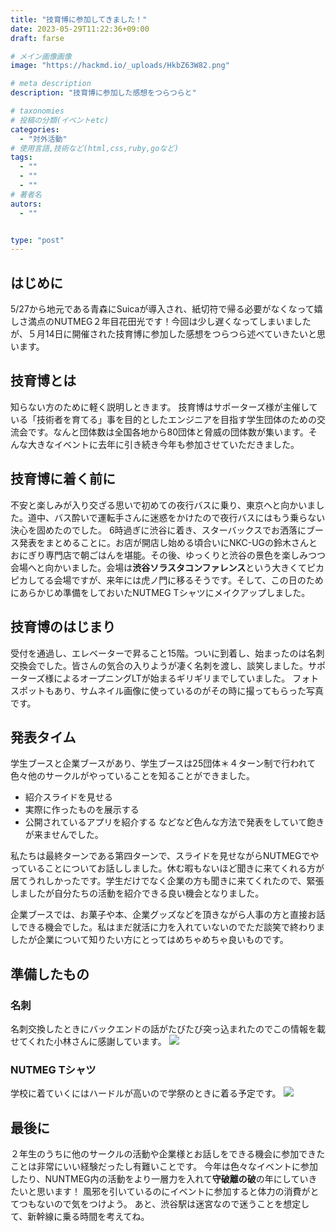 ```yaml
---
title: "技育博に参加してきました！"
date: 2023-05-29T11:22:36+09:00
draft: farse

# メイン画像画像
image: "https://hackmd.io/_uploads/HkbZ63W82.png"

# meta description
description: "技育博に参加した感想をつらつらと"

# taxonomies
# 投稿の分類(イベントetc)
categories:
  - "対外活動"
# 使用言語,技術など(html,css,ruby,goなど)
tags:
  - ""
  - ""
  - ""
# 著者名
autors:
  - ""


type: "post"
---
```

## はじめに
5/27から地元である青森にSuicaが導入され、紙切符で帰る必要がなくなって嬉しさ満点のNUTMEG２年目花田光です！今回は少し遅くなってしまいましたが、５月14日に開催された技育博に参加した感想をつらつら述べていきたいと思います。

## 技育博とは
知らない方のために軽く説明しときます。
技育博はサポーターズ様が主催している「技術者を育てる」事を目的としたエンジニアを目指す学生団体のための交流会です。なんと団体数は全国各地から80団体と脅威の団体数が集います。そんな大きなイベントに去年に引き続き今年も参加させていただきました。

## 技育博に着く前に
不安と楽しみが入り交ざる思いで初めての夜行バスに乗り、東京へと向かいました。道中、バス酔いで運転手さんに迷惑をかけたので夜行バスにはもう乗らない決心を固めたのでした。
6時過ぎに渋谷に着き、スターバックスでお洒落にブース発表をまとめることに。お店が開店し始める頃合いにNKC-UGの鈴木さんとおにぎり専門店で朝ごはんを堪能。その後、ゆっくりと渋谷の景色を楽しみつつ会場へと向かいました。会場は**渋谷ソラスタコンファレンス**という大きくてピカピカしてる会場ですが、来年には虎ノ門に移るそうです。そして、この日のためにあらかじめ準備をしておいたNUTMEG Tシャツにメイクアップしました。

## 技育博のはじまり
受付を通過し、エレベーターで昇ること15階。ついに到着し、始まったのは名刺交換会でした。皆さんの気合の入りようが凄く名刺を渡し、談笑しました。サポーターズ様によるオープニングLTが始まるギリギリまでしていました。
フォトスポットもあり、サムネイル画像に使っているのがその時に撮ってもらった写真です。

## 発表タイム
学生ブースと企業ブースがあり、学生ブースは25団体＊４ターン制で行われて色々他のサークルがやっていることを知ることができました。
- 紹介スライドを見せる
- 実際に作ったものを展示する
- 公開されているアプリを紹介する
などなど色んな方法で発表をしていて飽きが来ませんでした。

私たちは最終ターンである第四ターンで、スライドを見せながらNUTMEGでやっていることについてお話ししました。休む暇もないほど聞きに来てくれる方が居てうれしかったです。学生だけでなく企業の方も聞きに来てくれたので、緊張しましたが自分たちの活動を紹介できる良い機会となりました。

企業ブースでは、お菓子や本、企業グッズなどを頂きながら人事の方と直接お話しできる機会でした。私はまだ就活に力を入れていないのでただ談笑で終わりましたが企業について知りたい方にとってはめちゃめちゃ良いものです。

## 準備したもの
### 名刺
名刺交換したときにバックエンドの話がたびたび突っ込まれたのでこの情報を載せてくれた小林さんに感謝しています。
![](https://hackmd.io/_uploads/ByxvmsAZI3.png)

### NUTMEG Tシャツ
学校に着ていくにはハードルが高いので学祭のときに着る予定です。
![](https://hackmd.io/_uploads/S1L3kYrL2.png)



## 最後に
２年生のうちに他のサークルの活動や企業様とお話しをできる機会に参加できたことは非常にいい経験だったし有難いことです。
今年は色々なイベントに参加したり、NUNTMEG内の活動をより一層力を入れて**守破離の破**の年にしていきたいと思います！
風邪を引いているのにイベントに参加すると体力の消費がとてつもないので気をつけよう。
あと、渋谷駅は迷宮なので迷うことを想定して、新幹線に乗る時間を考えてね。
